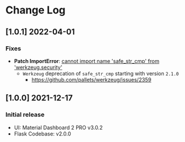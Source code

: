 # Change Log

## [1.0.1] 2022-04-01
### Fixes

- **Patch ImportError**: [cannot import name 'safe_str_cmp' from 'werkzeug.security'](https://docs.appseed.us/content/how-to-fix/importerror-cannot-import-name-safe_str_cmp-from-werkzeug.security)
  - `Werkzeug` deprecation of `safe_str_cmp` starting with version `2.1.0`
    - https://github.com/pallets/werkzeug/issues/2359

## [1.0.0] 2021-12-17
### Initial release

- UI: Material Dashboard 2 PRO v3.0.2
- Flask Codebase: v2.0.0
